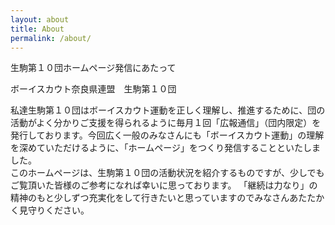 ```yaml
---
layout: about
title: About
permalink: /about/
---
```


<div class="post-text-container">
<p>生駒第１０団ホームページ発信にあたって</p>
<p>ボーイスカウト奈良県連盟　生駒第１０団</p>
<p>私達生駒第１０団はボーイスカウト運動を正しく理解し、推進するために、団の活動がよく分かりご支援を得られるように毎月１回「広報通信」（団内限定）を発行しております。今回広く一般のみなさんにも「ボーイスカウト運動」の理解を深めていただけるように、「ホームページ」をつくり発信することといたしました。<br>
このホームページは、生駒第１０団の活動状況を紹介するものですが、少しでもご覧頂いた皆様のご参考になれば幸いに思っております。
「継続は力なり」の精神のもと少しずつ充実化をして行きたいと思っていますのでみなさんあたたかく見守りください。
</p>
</div>
